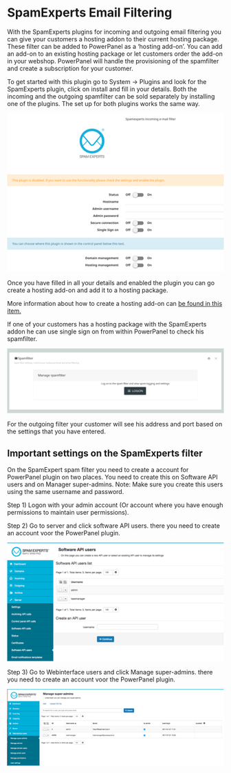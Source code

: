 # SpamExperts Email Filtering

With the SpamExperts plugins for incoming and outgoing email filtering you can give your customers a hosting addon to their current hosting package. These filter can be added to PowerPanel as a ‘hosting add-on’. You can add an add-on to an existing hosting package or let customers order the add-on in your webshop. PowerPanel will handle the provisioning of the spamfilter and create a subscription for your customer.

To get started with this plugin go to System -> Plugins and look for the SpamExperts plugin, click on install and fill in your details.
Both the incoming and the outgoing spamfilter can be sold separately by installing one of the plugins. The set up for both plugins works the same way.

![Spamexperts settings](/images/plugin_spamexperts.png)

Once you have filled in all your details and enabled the plugin you can go create a hosting add-on and add it to a hosting package.

More information about how to create a hosting add-on can [be found in this item.](/en/sale/plans_and_pricing/create_hosting_addon.md)

If one of your customers has a hosting package with the SpamExperts addon he can use single sign on from within PowerPanel to check his spamfilter.

![Spamfilter plugin view](/images/spamfilter_detail_view.png)

For the outgoing filter your customer will see his address and port based on the settings that you have entered.

## Important settings on the SpamExperts filter

On the SpamExpert spam filter you need to create a account for PowerPanel plugin on two places. You need to create this on Software API users and on Manager super-admins. Note: Make sure you create this users using the same username and password.

Step 1) Logon with your admin account (Or account where you have enough permissions to maintain user permissions).

Step 2) Go to server and click software API users. there you need to create an account voor the PowerPanel plugin.

![Spamexperts 1](/images/spamexperts_1.png)

Step 3) Go to Webinterface users and click Manage super-admins. there you need to create an account voor the PowerPanel plugin.

![Spamexperts 2](/images/spamexperts_2.png)
